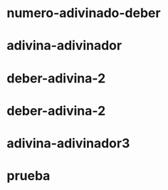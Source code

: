 # numero-adivinado-deber
# adivina-adivinador
# deber-adivina-2
# deber-adivina-2
# adivina-adivinador3
# prueba
